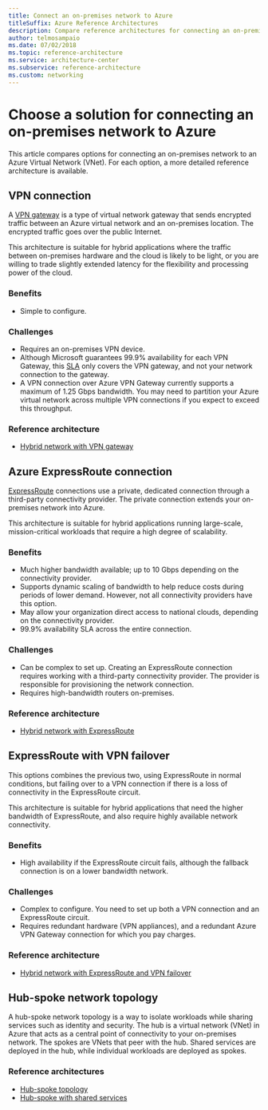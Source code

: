 ```yaml
---
title: Connect an on-premises network to Azure
titleSuffix: Azure Reference Architectures
description: Compare reference architectures for connecting an on-premises network to Azure.
author: telmosampaio
ms.date: 07/02/2018
ms.topic: reference-architecture
ms.service: architecture-center
ms.subservice: reference-architecture
ms.custom: networking
---
```


# Choose a solution for connecting an on-premises network to Azure

This article compares options for connecting an on-premises network to an Azure Virtual Network (VNet). For each option, a more detailed reference architecture is available.

## VPN connection

A [VPN gateway](/azure/vpn-gateway/vpn-gateway-about-vpngateways) is a type of virtual network gateway that sends encrypted traffic between an Azure virtual network and an on-premises location. The encrypted traffic goes over the public Internet.

This architecture is suitable for hybrid applications where the traffic between on-premises hardware and the cloud is likely to be light, or you are willing to trade slightly extended latency for the flexibility and processing power of the cloud.

### Benefits

- Simple to configure.

### Challenges

- Requires an on-premises VPN device.
- Although Microsoft guarantees 99.9% availability for each VPN Gateway, this [SLA](https://azure.microsoft.com/support/legal/sla/vpn-gateway/) only covers the VPN gateway, and not your network connection to the gateway.
- A VPN connection over Azure VPN Gateway currently supports a maximum of 1.25 Gbps bandwidth. You may need to partition your Azure virtual network across multiple VPN connections if you expect to exceed this throughput.

### Reference architecture

- [Hybrid network with VPN gateway](./vpn.md)

<!-- markdownlint-disable MD024 -->

## Azure ExpressRoute connection

[ExpressRoute](/azure/expressroute/) connections use a private, dedicated connection through a third-party connectivity provider. The private connection extends your on-premises network into Azure.

This architecture is suitable for hybrid applications running large-scale, mission-critical workloads that require a high degree of scalability.

### Benefits

- Much higher bandwidth available; up to 10 Gbps depending on the connectivity provider.
- Supports dynamic scaling of bandwidth to help reduce costs during periods of lower demand. However, not all connectivity providers have this option.
- May allow your organization direct access to national clouds, depending on the connectivity provider.
- 99.9% availability SLA across the entire connection.

### Challenges

- Can be complex to set up. Creating an ExpressRoute connection requires working with a third-party connectivity provider. The provider is responsible for provisioning the network connection.
- Requires high-bandwidth routers on-premises.

### Reference architecture

- [Hybrid network with ExpressRoute](./expressroute.md)

## ExpressRoute with VPN failover

This options combines the previous two, using ExpressRoute in normal conditions, but failing over to a VPN connection if there is a loss of connectivity in the ExpressRoute circuit.

This architecture is suitable for hybrid applications that need the higher bandwidth of ExpressRoute, and also require highly available network connectivity.

### Benefits

- High availability if the ExpressRoute circuit fails, although the fallback connection is on a lower bandwidth network.

### Challenges

- Complex to configure. You need to set up both a VPN connection and an ExpressRoute circuit.
- Requires redundant hardware (VPN appliances), and a redundant Azure VPN Gateway connection for which you pay charges.

### Reference architecture

- [Hybrid network with ExpressRoute and VPN failover](./expressroute-vpn-failover.md)

<!-- markdownlint-disable MD024 -->

## Hub-spoke network topology

A hub-spoke network topology is a way to isolate workloads while sharing services such as identity and security. The hub is a virtual network (VNet) in Azure that acts as a central point of connectivity to your on-premises network. The spokes are VNets that peer with the hub. Shared services are deployed in the hub, while individual workloads are deployed as spokes.

### Reference architectures

- [Hub-spoke topology](./hub-spoke.md)
- [Hub-spoke with shared services](./shared-services.md)
